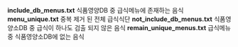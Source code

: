 **include_db_menus.txt**
	식품영양DB 중 급식메뉴에 존재하는 음식
**menu_unique.txt**
	중복 제거 된 전체 급식식단
**not_include_db_menus.txt**
	식품영양소DB 중 급식이 하나도 검출 되지 않은 음식
**remain_unique_menus.txt**
	급식메뉴 중 식품영양소DB에 없는 음식
	